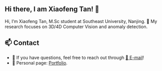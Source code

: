 ## Hi there, I am Xiaofeng Tan! 👋

<!--
**Xiaofeng-Tan/Xiaofeng-Tan** is a ✨ _special_ ✨ repository because its `README.md` (this file) appears on your GitHub profile.

Here are some ideas to get you started:

- 🔭 I’m currently working on ...
- 🌱 I’m currently learning ...
- 👯 I’m looking to collaborate on ...
- 🤔 I’m looking for help with ...
- 💬 Ask me about ...
- 📫 How to reach me: ...
- 😄 Pronouns: ...
- ⚡ Fun fact: ...
-->

Hi, I’m Xiaofeng Tan, M.Sc student at Southeast University, Nanjing. 🔭 My research focuses on 3D/4D Computer Vision and anomaly detection.

## 📫 Contact
- 💬 If you have questions, feel free to reach out through [📖 E-mail](txf0620@gmail.com)!
- 🎯 Personal page: [Portfolio](https://xiaofeng-tan.github.io/).
